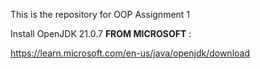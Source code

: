 This is the repository for OOP Assignment 1

Install OpenJDK 21.0.7 **FROM MICROSOFT** : 

https://learn.microsoft.com/en-us/java/openjdk/download

